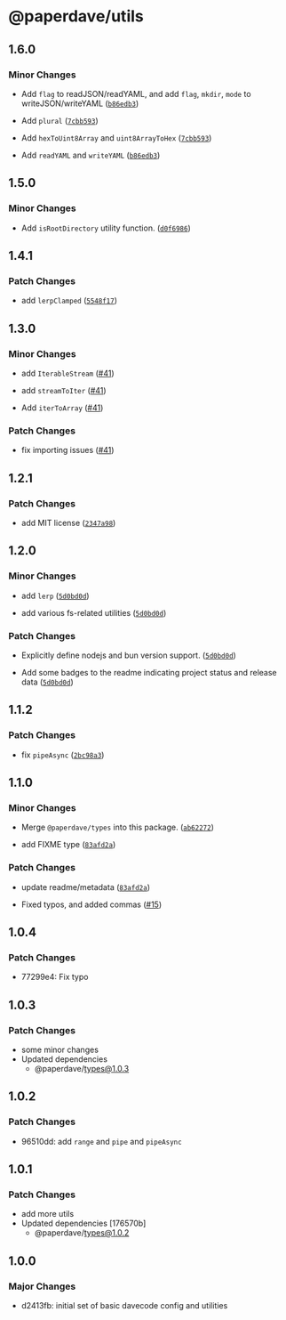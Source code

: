 # @paperdave/utils

## 1.6.0

### Minor Changes

- Add `flag` to readJSON/readYAML, and add `flag`, `mkdir`, `mode` to writeJSON/writeYAML ([`b86edb3`](https://github.com/paperdave/various/commit/b86edb30faae8c0fc235b4f85a22823595b3e8d3))

* Add `plural` ([`7cbb593`](https://github.com/paperdave/various/commit/7cbb59368b5f503c19e36c890b922e1836b6dc0b))

- Add `hexToUint8Array` and `uint8ArrayToHex` ([`7cbb593`](https://github.com/paperdave/various/commit/7cbb59368b5f503c19e36c890b922e1836b6dc0b))

* Add `readYAML` and `writeYAML` ([`b86edb3`](https://github.com/paperdave/various/commit/b86edb30faae8c0fc235b4f85a22823595b3e8d3))

## 1.5.0

### Minor Changes

- Add `isRootDirectory` utility function. ([`d0f6986`](https://github.com/paperdave/various/commit/d0f6986a6000a4d8888bf86a9cf5f566d0318e61))

## 1.4.1

### Patch Changes

- add `lerpClamped` ([`5548f17`](https://github.com/paperdave/various/commit/5548f1789f709e570691c0bfa7ae88cc8d550e3a))

## 1.3.0

### Minor Changes

- add `IterableStream` ([#41](https://github.com/paperdave/various/pull/41))

* add `streamToIter` ([#41](https://github.com/paperdave/various/pull/41))

- Add `iterToArray` ([#41](https://github.com/paperdave/various/pull/41))

### Patch Changes

- fix importing issues ([#41](https://github.com/paperdave/various/pull/41))

## 1.2.1

### Patch Changes

- add MIT license ([`2347a98`](https://github.com/paperdave/various/commit/2347a9898d87c41010f82f7675664efab21edc77))

## 1.2.0

### Minor Changes

- add `lerp` ([`5d0bd0d`](https://github.com/paperdave/various/commit/5d0bd0de6a8429802a66e393134a798b6ea2ff4f))

* add various fs-related utilities ([`5d0bd0d`](https://github.com/paperdave/various/commit/5d0bd0de6a8429802a66e393134a798b6ea2ff4f))

### Patch Changes

- Explicitly define nodejs and bun version support. ([`5d0bd0d`](https://github.com/paperdave/various/commit/5d0bd0de6a8429802a66e393134a798b6ea2ff4f))

* Add some badges to the readme indicating project status and release data ([`5d0bd0d`](https://github.com/paperdave/various/commit/5d0bd0de6a8429802a66e393134a798b6ea2ff4f))

## 1.1.2

### Patch Changes

- fix `pipeAsync` ([`2bc98a3`](https://github.com/paperdave/various/commit/2bc98a33e12367cf4968adda0a76f5f05667fe07))

## 1.1.0

### Minor Changes

- Merge `@paperdave/types` into this package. ([`ab62272`](https://github.com/paperdave/various/commit/ab62272b090b3e21f59cfe89ab687d4801de673b))

* add FIXME type ([`83afd2a`](https://github.com/paperdave/various/commit/83afd2a419e32fe3f9c7e55f756fb063eb9257ca))

### Patch Changes

- update readme/metadata ([`83afd2a`](https://github.com/paperdave/various/commit/83afd2a419e32fe3f9c7e55f756fb063eb9257ca))

* Fixed typos, and added commas ([#15](https://github.com/paperdave/various/pull/15))

## 1.0.4

### Patch Changes

- 77299e4: Fix typo

## 1.0.3

### Patch Changes

- some minor changes
- Updated dependencies
  - @paperdave/types@1.0.3

## 1.0.2

### Patch Changes

- 96510dd: add `range` and `pipe` and `pipeAsync`

## 1.0.1

### Patch Changes

- add more utils
- Updated dependencies [176570b]
  - @paperdave/types@1.0.2

## 1.0.0

### Major Changes

- d2413fb: initial set of basic davecode config and utilities
